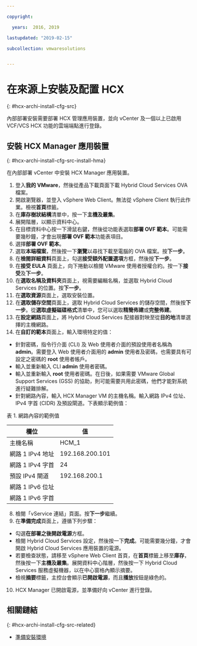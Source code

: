 ```yaml
---

copyright:

  years:  2016, 2019

lastupdated: "2019-02-15"

subcollection: vmwaresolutions


---
```

# 在來源上安裝及配置 HCX
{: #hcx-archi-install-cfg-src}

內部部署安裝需要部署 HCX 管理應用裝置，並向 vCenter 及一個以上已啟用 VCF/VCS HCX 功能的雲端端點進行登錄。

## 安裝 HCX Manager 應用裝置
{: #hcx-archi-install-cfg-src-install-hma}

在內部部署 vCenter 中安裝 HCX Manager 應用裝置。

1. 登入**我的 VMware**，然後從產品下載頁面下載 Hybrid Cloud Services OVA 檔案。
2. 開啟瀏覽器，並登入 vSphere Web Client。無法從 vSphere Client 執行此作業。檢視**首頁**標籤。
3. 在**庫存樹狀結構**清單中，按一下**主機及叢集**。
4. 展開階層，以顯示資料中心。
5. 在目標資料中心按一下滑鼠右鍵，然後從功能表選取**部署 OVF 範本**。可能需要幾秒鐘，才會出現**部署 OVF 範本**功能表項目。
6. 選擇**部署 OVF 範本**。
  1. 選取**本端檔案**，然後按一下**瀏覽**以尋找下載至電腦的 OVA 檔案。按**下一步**。
  2. 在**檢閱詳細資料**頁面上，勾選**接受額外配置選項**方框，然後按**下一步**。
  3. 在**接受 EULA** 頁面上，向下捲動以檢閱 VMware 使用者授權合約。按一下**接受**及**下一步**。
  4. 在**選取名稱及資料夾**頁面上，視需要編輯名稱，並選取 Hybrid Cloud Services 的位置。按**下一步**。
  5. 在**選取資源**頁面上，選取安裝位置。
  6. 在**選取儲存空間**頁面上，選取 Hybrid Cloud Services 的儲存空間，然後按**下一步**。從**選取虛擬磁碟格式**清單中，您可以選取**精簡佈建**或**完整佈建**。
  7. 在**設定網路**頁面上，將 Hybrid Cloud Services 配接器對映至從**目的地**清單選擇的主機網路。
7. 在**自訂的範本**頁面上，輸入環境特定的值：
  * 針對密碼，指令行介面 (CLI) 及 Web 使用者介面的預設使用者名稱為 **admin**。需要登入 Web 使用者介面用的 **admin** 使用者及密碼，也需要具有可設定之密碼的 **root** 使用者帳戶。
  * 輸入並重新輸入 CLI **admin** 使用者密碼。
  * 輸入並重新輸入 **root** 使用者密碼。在日後，如果需要 VMware Global Support Services (GSS) 的協助，則可能需要共用此密碼，他們才能對系統進行疑難排解。
  * 針對網路內容，輸入 HCX Manager VM 的主機名稱。輸入網路 IPv4 位址、IPv4 字首 (CIDR) 及預設閘道。下表顯示範例值：

表 1. 網路內容的範例值

| 欄位                    | 值  |
|--------------------------|-----------------|
| 主機名稱 | HCM_1           |
| 網路 1 IPv4 地址   | 192.168.200.101 |
| 網路 1 IPv4 字首   | 24 |
| 預設 IPv4 閘道     | 192.168.200.1   |
| 網路 1 IPv6 位址   |                 |
| 網路 1 IPv6 字首   |                 |

8. 檢閱「vService 連結」頁面。按**下一步**繼續。
9. 在**準備完成**頁面上，遵循下列步驟：
  * 勾選**在部署之後開啟電源**方框。
  * 檢閱 Hybrid Cloud Services 設定，然後按一下**完成**。可能需要幾分鐘，才會開啟 Hybrid Cloud Services 應用裝置的電源。
  * 若要檢查狀態，請移至 vSphere Web Client 首頁，在**首頁**標籤上移至**庫存**，然後按一下**主機及叢集**。展開資料中心階層，然後按一下 Hybrid Cloud Services 服務虛擬機器，以在中心窗格內顯示摘要。
  * 檢視**摘要**標籤，主控台會顯示**已開啟電源**，而且**播放**按鈕是綠色的。
10. HCX Manager 已開啟電源，並準備好向 vCenter 進行登錄。

## 相關鏈結
{: #hcx-archi-install-cfg-src-related}

* [準備安裝環境](/docs/services/vmwaresolutions/archiref/hcx-archi?topic=vmware-solutions-hcx-archi-prep-install)
